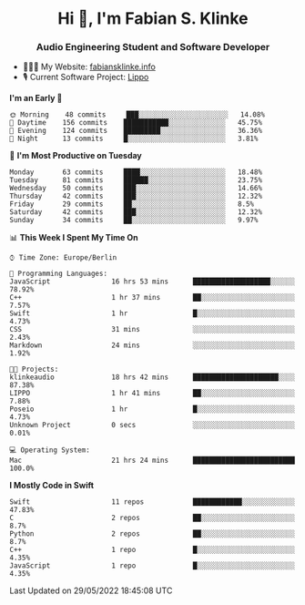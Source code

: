 <h1 align="center">Hi 👋, I'm Fabian S. Klinke</h1>
<h3 align="center">Audio Engineering Student and Software Developer</h3>

- 👨🏻‍💻 My Website: [fabiansklinke.info](https://fabiansklinke.info)
- 🎙 Current Software Project: [Lippo](https://klinkeaudio.com)

<!--START_SECTION:waka-->
**I'm an Early 🐤** 

```text
🌞 Morning    48 commits     ███░░░░░░░░░░░░░░░░░░░░░░   14.08% 
🌆 Daytime    156 commits    ███████████░░░░░░░░░░░░░░   45.75% 
🌃 Evening    124 commits    █████████░░░░░░░░░░░░░░░░   36.36% 
🌙 Night      13 commits     █░░░░░░░░░░░░░░░░░░░░░░░░   3.81%

```
📅 **I'm Most Productive on Tuesday** 

```text
Monday       63 commits     ████░░░░░░░░░░░░░░░░░░░░░   18.48% 
Tuesday      81 commits     ██████░░░░░░░░░░░░░░░░░░░   23.75% 
Wednesday    50 commits     ███░░░░░░░░░░░░░░░░░░░░░░   14.66% 
Thursday     42 commits     ███░░░░░░░░░░░░░░░░░░░░░░   12.32% 
Friday       29 commits     ██░░░░░░░░░░░░░░░░░░░░░░░   8.5% 
Saturday     42 commits     ███░░░░░░░░░░░░░░░░░░░░░░   12.32% 
Sunday       34 commits     ██░░░░░░░░░░░░░░░░░░░░░░░   9.97%

```


📊 **This Week I Spent My Time On** 

```text
⌚︎ Time Zone: Europe/Berlin

💬 Programming Languages: 
JavaScript               16 hrs 53 mins      ███████████████████░░░░░░   78.92% 
C++                      1 hr 37 mins        ██░░░░░░░░░░░░░░░░░░░░░░░   7.57% 
Swift                    1 hr                █░░░░░░░░░░░░░░░░░░░░░░░░   4.73% 
CSS                      31 mins             ░░░░░░░░░░░░░░░░░░░░░░░░░   2.43% 
Markdown                 24 mins             ░░░░░░░░░░░░░░░░░░░░░░░░░   1.92%

🐱‍💻 Projects: 
klinkeaudio              18 hrs 42 mins      █████████████████████░░░░   87.38% 
LIPPO                    1 hr 41 mins        ██░░░░░░░░░░░░░░░░░░░░░░░   7.88% 
Poseio                   1 hr                █░░░░░░░░░░░░░░░░░░░░░░░░   4.73% 
Unknown Project          0 secs              ░░░░░░░░░░░░░░░░░░░░░░░░░   0.01%

💻 Operating System: 
Mac                      21 hrs 24 mins      █████████████████████████   100.0%

```

**I Mostly Code in Swift** 

```text
Swift                    11 repos            ████████████░░░░░░░░░░░░░   47.83% 
C                        2 repos             ██░░░░░░░░░░░░░░░░░░░░░░░   8.7% 
Python                   2 repos             ██░░░░░░░░░░░░░░░░░░░░░░░   8.7% 
C++                      1 repo              █░░░░░░░░░░░░░░░░░░░░░░░░   4.35% 
JavaScript               1 repo              █░░░░░░░░░░░░░░░░░░░░░░░░   4.35%

```



 Last Updated on 29/05/2022 18:45:08 UTC
<!--END_SECTION:waka-->
